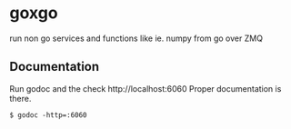 goxgo
=====

run non go services and functions like ie. numpy from go over ZMQ

Documentation
-------------

Run godoc and the check http://localhost:6060
Proper documentation is there.

```$ godoc -http=:6060```
